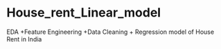 # House_rent_Linear_model
EDA +Feature Engineering +Data Cleaning + Regression model of House Rent in India
